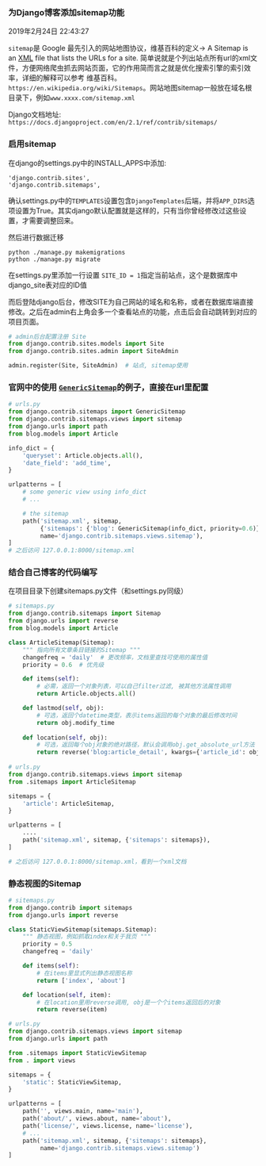### 为Django博客添加sitemap功能

2019年2月24日 22:43:27

`sitemap`是 Google 最先引入的网站地图协议，维基百科的定义-> A Sitemap is an [XML](https://en.wikipedia.org/wiki/XML) file that lists the URLs for a site. 简单说就是个列出站点所有url的xml文件，方便网络爬虫抓去网站页面，它的作用简而言之就是优化搜索引擎的索引效率，详细的解释可以参考 维基百科。`https://en.wikipedia.org/wiki/Sitemaps`。网站地图sitemap一般放在域名根目录下，例如`www.xxxx.com/sitemap.xml`

Django文档地址:` https://docs.djangoproject.com/en/2.1/ref/contrib/sitemaps/`

### 启用sitemap

在django的settings.py中的INSTALL_APPS中添加:

```
'django.contrib.sites',
'django.contrib.sitemaps',
```

确认settings.py中的`TEMPLATES`设置包含`DjangoTemplates`后端，并将`APP_DIRS`选项设置为True。其实django默认配置就是这样的，只有当你曾经修改过这些设置，才需要调整回来。

然后进行数据迁移

```shell
python ./manage.py makemigrations
python ./manage.py migrate
```

在settings.py里添加一行设置 `SITE_ID = 1`指定当前站点，这个是数据库中django_site表对应的ID值

而后登陆django后台，修改SITE为自己网站的域名和名称，或者在数据库端直接修改。之后在admin右上角会多一个查看站点的功能，点击后会自动跳转到对应的项目页面。

```python
# admin后台配置注册 Site
from django.contrib.sites.models import Site
from django.contrib.sites.admin import SiteAdmin

admin.register(Site, SiteAdmin)  # 站点, sitemap使用
```

### 官网中的使用 [`GenericSitemap`](https://docs.djangoproject.com/en/2.1/ref/contrib/sitemaps/#django.contrib.sitemaps.GenericSitemap)的例子，直接在url里配置

```python
# urls.py
from django.contrib.sitemaps import GenericSitemap
from django.contrib.sitemaps.views import sitemap
from django.urls import path
from blog.models import Article

info_dict = {
    'queryset': Article.objects.all(),
    'date_field': 'add_time',
}

urlpatterns = [
    # some generic view using info_dict
    # ...

    # the sitemap
    path('sitemap.xml', sitemap,
         {'sitemaps': {'blog': GenericSitemap(info_dict, priority=0.6)}},
         name='django.contrib.sitemaps.views.sitemap'),
]
# 之后访问 127.0.0.1:8000/sitemap.xml
```



### 结合自己博客的代码编写

在项目目录下创建sitemaps.py文件（和settings.py同级）

```python
# sitemaps.py
from django.contrib.sitemaps import Sitemap
from django.urls import reverse
from blog.models import Article

class ArticleSitemap(Sitemap):
    """ 指向所有文章条目链接的Sitemap """
    changefreq = 'daily'  # 更改频率，文档里查找可使用的属性值
    priority = 0.6  # 优先级

    def items(self):
        # 必需，返回一个对象列表，可以自己filter过滤, 被其他方法属性调用
        return Article.objects.all()

    def lastmod(self, obj):
        # 可选，返回个datetime类型，表示items返回的每个对象的最后修改时间
        return obj.modify_time
    
    def location(self, obj):
        # 可选，返回每个obj对象的绝对路径，默认会调用obj.get_absolute_url方法
        return reverse('blog:article_detail', kwargs={'article_id': obj.id})
    
# urls.py
from django.contrib.sitemaps.views import sitemap
from .sitemaps import ArticleSitemap

sitemaps = {
    'article': ArticleSitemap,
}

urlpatterns = [
    ....
    path('sitemap.xml', sitemap, {'sitemaps': sitemaps}),
]

# 之后访问 127.0.0.1:8000/sitemap.xml，看到一个xml文档
```



### 静态视图的Sitemap

```python
# sitemaps.py
from django.contrib import sitemaps
from django.urls import reverse

class StaticViewSitemap(sitemaps.Sitemap):
    """ 静态视图，例如抓取index和关于我页 """
    priority = 0.5
    changefreq = 'daily'

    def items(self):
        # 在items里显式列出静态视图名称
        return ['index', 'about']

    def location(self, item):
        # 在location里用reverse调用, obj是一个个items返回后的对象
        return reverse(item)

# urls.py
from django.contrib.sitemaps.views import sitemap
from django.urls import path

from .sitemaps import StaticViewSitemap
from . import views

sitemaps = {
    'static': StaticViewSitemap,
}

urlpatterns = [
    path('', views.main, name='main'),
    path('about/', views.about, name='about'),
    path('license/', views.license, name='license'),
    # ...
    path('sitemap.xml', sitemap, {'sitemaps': sitemaps},
         name='django.contrib.sitemaps.views.sitemap')
]
```

